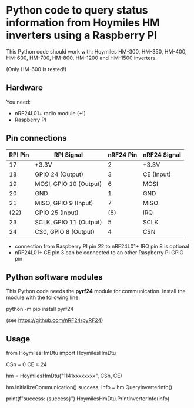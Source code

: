 # Python code to query status information from Hoymiles HM inverters using a Raspberry PI

This Python code should work with: Hoymiles HM-300, HM-350, HM-400, HM-600, HM-700, HM-800, HM-1200 and HM-1500 inverters.

(Only HM-600 is tested!)

## Hardware

You need:

- nRF24L01+ radio module (+!)
- Raspberry PI

## Pin connections

| RPI Pin | RPI Signal              | nRF24 Pin | nRF24 Signal |
| ------- | ----------------------- | --------- | ------------ |
| 17      | +3.3V                   | 2         | +3.3V        |
| 18      | GPIO 24 (Output)        | 3         | CE (Input)   |
| 19      | MOSI, GPIO 10 (Output)  | 6         | MOSI         |
| 20      | GND                     | 1         | GND          |
| 21      | MISO, GPIO 9 (Input)    | 7         | MISO         |
| (22)    | GPIO 25 (Input)         | (8)       | IRQ          |
| 23      | SCLK, GPIO 11 (Output)  | 5         | SCLK         |
| 24      | CS0, GPIO 8 (Output)    | 4         | CSN          |

- connection from Raspberry PI pin 22 to nRF24L01+ IRQ pin 8 is optional
- nRF24L01+ CE pin 3 can be connected to an other Raspberry PI GPIO pin 

## Python software modules

This Python code needs the **pyrf24** module for communication.
Install the module with the following line:

python -m pip install pyrf24

(see https://github.com/nRF24/pyRF24)

## Usage

from HoymilesHmDtu import HoymilesHmDtu

CSn = 0
CE = 24

hm = HoymilesHmDtu("1141xxxxxxxx", CSn, CE)

hm.InitializeCommunication()
success, info = hm.QueryInverterInfo()

print(f"success: {success}")
HoymilesHmDtu.PrintInverterInfo(info)

